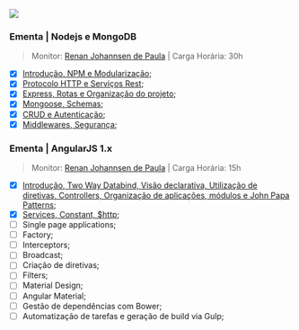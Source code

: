 ![](https://meanstacktips.files.wordpress.com/2015/09/cropped-mean-stack-logo1.jpg)

### Ementa | Nodejs e MongoDB

> Monitor: [Renan Johannsen de Paula](http://www.welovedev.com.br/author/renanjpaula) |
> Carga Horária: 30h

- [X] [Introdução, NPM e Modularização](./aula-01);
- [X] [Protocolo HTTP e Serviços Rest](./aula-02);
- [X] [Express, Rotas e Organização do projeto](./aula-03);
- [X] [Mongoose, Schemas](./aula-04);
- [X] [CRUD e Autenticação](./aula-05);
- [X] [Middlewares, Segurança](./aula-06);

### Ementa | AngularJS 1.x
> Monitor: [Renan Johannsen de Paula](http://www.welovedev.com.br/author/renanjpaula) |
> Carga Horária: 15h

- [X] [Introdução, Two Way Databind, Visão declarativa, Utilização de diretivas, Controllers, Organização de aplicações, módulos e John Papa Patterns](./aula-07);
- [X] [Services, Constant, $http](./aula-08);
- [ ] Single page applications;
- [ ] Factory;
- [ ] Interceptors;
- [ ] Broadcast;
- [ ] Criação de diretivas;
- [ ] Filters;
- [ ] Material Design;
- [ ] Angular Material;
- [ ] Gestão de dependências com Bower;
- [ ] Automatização de tarefas e geração de build via Gulp;

